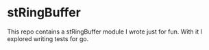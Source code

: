 stRingBuffer
====

This repo contains a stRingBuffer module I wrote just for fun.
With it I explored writing tests for go.
